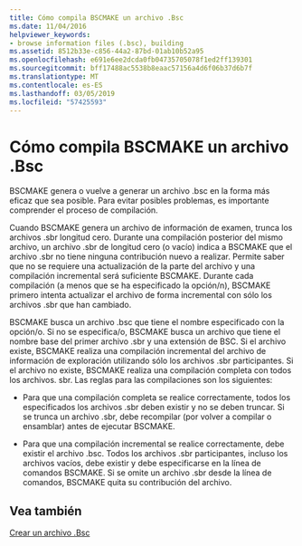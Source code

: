 ```yaml
---
title: Cómo compila BSCMAKE un archivo .Bsc
ms.date: 11/04/2016
helpviewer_keywords:
- browse information files (.bsc), building
ms.assetid: 8512b33e-c856-44a2-87bd-01ab10b52a95
ms.openlocfilehash: e691e6ee2dcda0fb04735705078f1ed2ff139301
ms.sourcegitcommit: bff17488ac5538b8eaac57156a4d6f06b37d6b7f
ms.translationtype: MT
ms.contentlocale: es-ES
ms.lasthandoff: 03/05/2019
ms.locfileid: "57425593"
---
```

# <a name="how-bscmake-builds-a-bsc-file"></a>Cómo compila BSCMAKE un archivo .Bsc

BSCMAKE genera o vuelve a generar un archivo .bsc en la forma más eficaz que sea posible. Para evitar posibles problemas, es importante comprender el proceso de compilación.

Cuando BSCMAKE genera un archivo de información de examen, trunca los archivos .sbr longitud cero. Durante una compilación posterior del mismo archivo, un archivo .sbr de longitud cero (o vacío) indica a BSCMAKE que el archivo .sbr no tiene ninguna contribución nuevo a realizar. Permite saber que no se requiere una actualización de la parte del archivo y una compilación incremental será suficiente BSCMAKE. Durante cada compilación (a menos que se ha especificado la opción/n), BSCMAKE primero intenta actualizar el archivo de forma incremental con sólo los archivos .sbr que han cambiado.

BSCMAKE busca un archivo .bsc que tiene el nombre especificado con la opción/o. Si no se especifica/o, BSCMAKE busca un archivo que tiene el nombre base del primer archivo .sbr y una extensión de BSC. Si el archivo existe, BSCMAKE realiza una compilación incremental del archivo de información de exploración utilizando sólo los archivos .sbr participantes. Si el archivo no existe, BSCMAKE realiza una compilación completa con todos los archivos. sbr. Las reglas para las compilaciones son los siguientes:

- Para que una compilación completa se realice correctamente, todos los especificados los archivos .sbr deben existir y no se deben truncar. Si se trunca un archivo .sbr, debe recompilar (por volver a compilar o ensamblar) antes de ejecutar BSCMAKE.

- Para que una compilación incremental se realice correctamente, debe existir el archivo .bsc. Todos los archivos .sbr participantes, incluso los archivos vacíos, debe existir y debe especificarse en la línea de comandos BSCMAKE. Si se omite un archivo .sbr desde la línea de comandos, BSCMAKE quita su contribución del archivo.

## <a name="see-also"></a>Vea también

[Crear un archivo .Bsc](../../build/reference/building-a-dot-bsc-file.md)
